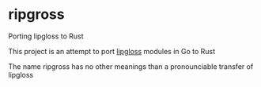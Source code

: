 # ripgross
Porting lipgloss to Rust

This project is an attempt to port [lipgloss](https://github.com/charmbracelet/Lipgloss) modules in Go to Rust

The name ripgross has no other meanings than a pronounciable transfer of lipgloss
